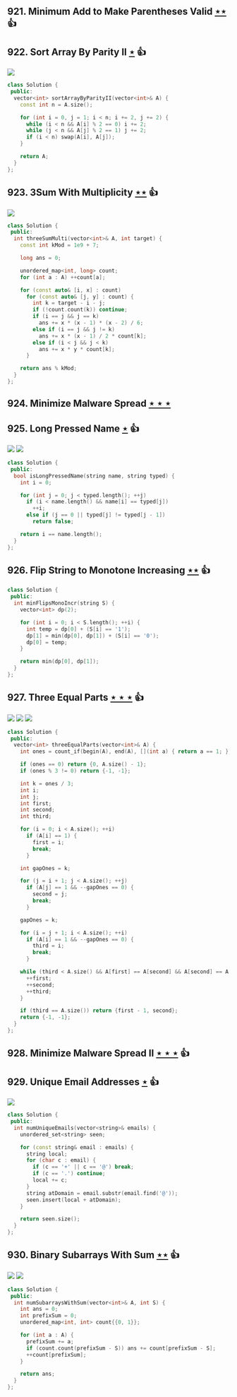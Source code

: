 ## 921. Minimum Add to Make Parentheses Valid [$\star\star$](https://leetcode.com/problems/minimum-add-to-make-parentheses-valid) :thumbsup:

## 922. Sort Array By Parity II [$\star$](https://leetcode.com/problems/sort-array-by-parity-ii) :thumbsup:

![](https://img.shields.io/badge/-Sort-0F2540.svg?style=flat-square)

```cpp
class Solution {
 public:
  vector<int> sortArrayByParityII(vector<int>& A) {
    const int n = A.size();

    for (int i = 0, j = 1; i < n; i += 2, j += 2) {
      while (i < n && A[i] % 2 == 0) i += 2;
      while (j < n && A[j] % 2 == 1) j += 2;
      if (i < n) swap(A[i], A[j]);
    }

    return A;
  }
};
```

## 923. 3Sum With Multiplicity [$\star\star$](https://leetcode.com/problems/3sum-with-multiplicity) :thumbsup:

![](https://img.shields.io/badge/-Two%20Pointers-2EA9DF.svg?style=flat-square)

```cpp
class Solution {
 public:
  int threeSumMulti(vector<int>& A, int target) {
    const int kMod = 1e9 + 7;

    long ans = 0;

    unordered_map<int, long> count;
    for (int a : A) ++count[a];

    for (const auto& [i, x] : count)
      for (const auto& [j, y] : count) {
        int k = target - i - j;
        if (!count.count(k)) continue;
        if (i == j && j == k)
          ans += x * (x - 1) * (x - 2) / 6;
        else if (i == j && j != k)
          ans += x * (x - 1) / 2 * count[k];
        else if (i < j && j < k)
          ans += x * y * count[k];
      }

    return ans % kMod;
  }
};
```

## 924. Minimize Malware Spread [$\star\star\star$](https://leetcode.com/problems/minimize-malware-spread)

## 925. Long Pressed Name [$\star$](https://leetcode.com/problems/long-pressed-name) :thumbsup:

![](https://img.shields.io/badge/-String-60373E.svg?style=flat-square) ![](https://img.shields.io/badge/-Two%20Pointers-2EA9DF.svg?style=flat-square)

```cpp
class Solution {
 public:
  bool isLongPressedName(string name, string typed) {
    int i = 0;

    for (int j = 0; j < typed.length(); ++j)
      if (i < name.length() && name[i] == typed[j])
        ++i;
      else if (j == 0 || typed[j] != typed[j - 1])
        return false;

    return i == name.length();
  }
};
```

## 926. Flip String to Monotone Increasing [$\star\star$](https://leetcode.com/problems/flip-string-to-monotone-increasing) :thumbsup:

```cpp
class Solution {
 public:
  int minFlipsMonoIncr(string S) {
    vector<int> dp(2);

    for (int i = 0; i < S.length(); ++i) {
      int temp = dp[0] + (S[i] == '1');
      dp[1] = min(dp[0], dp[1]) + (S[i] == '0');
      dp[0] = temp;
    }

    return min(dp[0], dp[1]);
  }
};
```

## 927. Three Equal Parts [$\star\star\star$](https://leetcode.com/problems/three-equal-parts) :thumbsup:

![](https://img.shields.io/badge/-Binary%20Search-1B813E.svg?style=flat-square) ![](https://img.shields.io/badge/-Greedy-0B346E.svg?style=flat-square) ![](https://img.shields.io/badge/-Math-434343.svg?style=flat-square)

```cpp
class Solution {
 public:
  vector<int> threeEqualParts(vector<int>& A) {
    int ones = count_if(begin(A), end(A), [](int a) { return a == 1; });

    if (ones == 0) return {0, A.size() - 1};
    if (ones % 3 != 0) return {-1, -1};

    int k = ones / 3;
    int i;
    int j;
    int first;
    int second;
    int third;

    for (i = 0; i < A.size(); ++i)
      if (A[i] == 1) {
        first = i;
        break;
      }

    int gapOnes = k;

    for (j = i + 1; j < A.size(); ++j)
      if (A[j] == 1 && --gapOnes == 0) {
        second = j;
        break;
      }

    gapOnes = k;

    for (i = j + 1; i < A.size(); ++i)
      if (A[i] == 1 && --gapOnes == 0) {
        third = i;
        break;
      }

    while (third < A.size() && A[first] == A[second] && A[second] == A[third]) {
      ++first;
      ++second;
      ++third;
    }

    if (third == A.size()) return {first - 1, second};
    return {-1, -1};
  }
};
```

## 928. Minimize Malware Spread II [$\star\star\star$](https://leetcode.com/problems/minimize-malware-spread-ii) :thumbsup:

## 929. Unique Email Addresses [$\star$](https://leetcode.com/problems/unique-email-addresses) :thumbsup:

![](https://img.shields.io/badge/-String-60373E.svg?style=flat-square)

```cpp
class Solution {
 public:
  int numUniqueEmails(vector<string>& emails) {
    unordered_set<string> seen;

    for (const string& email : emails) {
      string local;
      for (char c : email) {
        if (c == '+' || c == '@') break;
        if (c == '.') continue;
        local += c;
      }
      string atDomain = email.substr(email.find('@'));
      seen.insert(local + atDomain);
    }

    return seen.size();
  }
};
```

## 930. Binary Subarrays With Sum [$\star\star$](https://leetcode.com/problems/binary-subarrays-with-sum) :thumbsup:

![](https://img.shields.io/badge/-Hash%20Table-7BA23F.svg?style=flat-square) ![](https://img.shields.io/badge/-Two%20Pointers-2EA9DF.svg?style=flat-square)

```cpp
class Solution {
 public:
  int numSubarraysWithSum(vector<int>& A, int S) {
    int ans = 0;
    int prefixSum = 0;
    unordered_map<int, int> count{{0, 1}};

    for (int a : A) {
      prefixSum += a;
      if (count.count(prefixSum - S)) ans += count[prefixSum - S];
      ++count[prefixSum];
    }

    return ans;
  }
};
```
